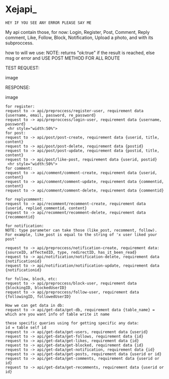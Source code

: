 # Xejapi_

    HEY IF YOU SEE ANY ERROR PLEASE SAY ME

My api contain those, for now:
Login,
Register,
Post,
Comment,
Reply comment,
Like,
Follow,
Block, Notification, Upload a photo, and with its subproccess.

how to will we use:
NOTE: returns "ok:true" if the result is reached, else msg or error and USE POST METHOD FOR ALL ROUTE

TEST REQUEST:

image

RESPONSE:

image

    for register:
    request to -> api/preproccess/register-user, requirement data {username, email, password, re_password}
    request to -> api/preproccess/login-user, requirement data {username, password}
     <hr style="width:50%"> 
    for post:
    request to -> api/post/post-create, requirement data {userid, title, content}
    request to -> api/post/post-delete, requirement data {postid}
    request to -> api/post/post-update, requirement data {postid, title, content}
    request to -> api/post/like-post, requirement data {userid, postid}
     <hr style="width:50%"> 
    for comment:
    request to -> api/comment/comment-create, requirement data {userid, content}
    request to -> api/comment/comment-update, requirement data {commentid, content}
    request to -> api/comment/comment-delete, requirement data {commentid}

    for replycomment:
    request to -> api/recomment/recomment-create, requirement data {userid, replied_commentid, content}
    request to -> api/recomment/recomment-delete, requirement data {recommentid}

    for notification:
    NOTE: type parameter can take those (like_post, recomment, follow). For example, like_post is equal to the string of 'x user liked your post'

    request to -> api/preproccess/notification-create, requirement data: {sourceID, affectedID, type, redirectID, has_it_been_read}
    request to -> api/notification/notification-delete, requirement data {notificationid}
    request to -> api/notification/notification-update, requirement data {notificationid}

    for follow, block, etc:
    request to -> api/preproccess/block-user, requirement data {blockingID, blockedUserID}
    request to -> api/preproccess/follow-user, requirement data {followingID, followedUserID}

    How we can get data in db:
    request to -> api/get-data/get-db, requirement data {table_name} = which are you want info of table write it name

    these specific queries using for getting specific any data:
    id = table self id
    request to -> api/get-data/get-users, requirement data {userid}
    request to -> api/get-data/get-follows, requirement data {id}
    request to -> api/get-data/get-likes, requirement data {id}
    request to -> api/get-data/get-blocked, requirement data {id}
    request to -> api/get-data/get-notification, requirement data {id}
    request to -> api/get-data/get-posts, requirement data {userid or id}
    request to -> api/get-data/get-comments, requirement data {userid or id}
    request to -> api/get-data/get-recomments, requirement data {userid or id}
